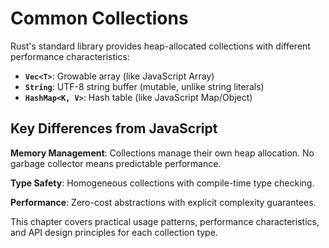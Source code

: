 # Common Collections

Rust's standard library provides heap-allocated collections with different performance characteristics:

- **`Vec<T>`**: Growable array (like JavaScript Array)
- **`String`**: UTF-8 string buffer (mutable, unlike string literals)  
- **`HashMap<K, V>`**: Hash table (like JavaScript Map/Object)

## Key Differences from JavaScript

**Memory Management**: Collections manage their own heap allocation. No garbage collector means predictable performance.

**Type Safety**: Homogeneous collections with compile-time type checking.

**Performance**: Zero-cost abstractions with explicit complexity guarantees.

This chapter covers practical usage patterns, performance characteristics, and API design principles for each collection type.

[collections]: ../std/collections/index.html
